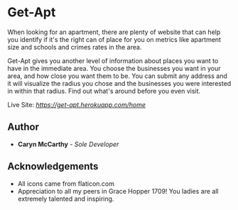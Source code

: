 # Get-Apt

When looking for an apartment, there are plenty of website that can help you identify if it's the right can of place for you on metrics like apartment size and schools and crimes rates in the area.

Get-Apt gives you another level of information about places you want to have in the immediate area. You choose the businesses you want in your area, and how close you want them to be. You can submit any address and it will visualize the radius you chose and the businesses you were interested in within that radius. Find out what's around before you even visit.

Live Site: *https://get-apt.herokuapp.com/home*

## Author
* **Caryn McCarthy** - *Sole Developer*

## Acknowledgements
* All icons came from flaticon.com
* Appreciation to all my peers in Grace Hopper 1709! You ladies are all extremely talented and inspiring.
